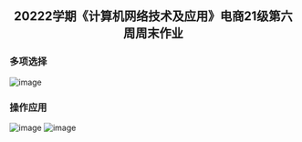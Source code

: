 <h2 align=center>20222学期《计算机网络技术及应用》电商21级第六周周末作业</h2>

### 多项选择
![image](https://github.com/ooyq/cuit-course/assets/120553430/2775022d-6712-4d35-8e02-983de88befad)

### 操作应用
![image](https://github.com/ooyq/cuit-course/assets/120553430/c12ecd0d-7545-4b91-a1be-c28787218eff)
![image](https://github.com/ooyq/cuit-course/assets/120553430/f10697f4-a298-45fb-807b-39561ac31bcd)

